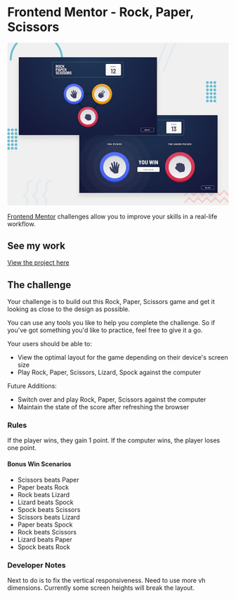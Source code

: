# Frontend Mentor - Rock, Paper, Scissors

![Design preview for the Rock, Paper, Scissors coding challenge](./design/desktop-preview.jpg)

[Frontend Mentor](https://www.frontendmentor.io) challenges allow you to improve your skills in a real-life workflow.

## See my work

[View the project here](https://rock-paper-scissors-master.now.sh/)

## The challenge

Your challenge is to build out this Rock, Paper, Scissors game and get it looking as close to the design as possible.

You can use any tools you like to help you complete the challenge. So if you've got something you'd like to practice, feel free to give it a go.

Your users should be able to:

- View the optimal layout for the game depending on their device's screen size
- Play Rock, Paper, Scissors, Lizard, Spock against the computer

Future Additions: 
- Switch over and play Rock, Paper, Scissors against the computer
- Maintain the state of the score after refreshing the browser

### Rules

If the player wins, they gain 1 point. If the computer wins, the player loses one point.

#### Bonus Win Scenarios

- Scissors beats Paper
- Paper beats Rock
- Rock beats Lizard
- Lizard beats Spock
- Spock beats Scissors
- Scissors beats Lizard
- Paper beats Spock
- Rock beats Scissors
- Lizard beats Paper
- Spock beats Rock

### Developer Notes
Next to do is to fix the vertical responsiveness. Need to use more vh dimensions. Currently some screen heights will break the layout. 
